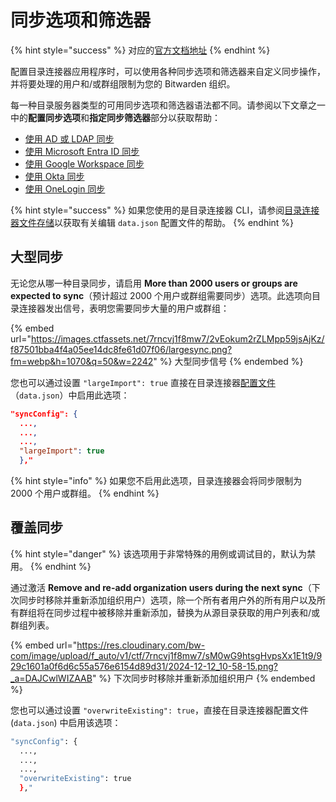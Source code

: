 # 同步选项和筛选器

{% hint style="success" %}
对应的[官方文档地址](https://bitwarden.com/help/article/user-group-filters/)
{% endhint %}

配置目录连接器应用程序时，可以使用各种同步选项和筛选器来自定义同步操作，并将要处理的用户和/或群组限制为您的 Bitwarden 组织。

每一种目录服务器类型的可用同步选项和筛选器语法都不同。请参阅以下文章之一中的**配置同步选项**和**指定同步筛选器**部分以获取帮助：

* [使用 AD 或 LDAP 同步](sync-with-active-directory-or-ldap.md)
* [使用 Microsoft Entra ID 同步](../admin-console/user-management/directory-connector/sync-with-microsoft-entra-id.md)
* [使用 Google Workspace 同步](sync-with-google-workspace.md)
* [使用 Okta 同步](sync-with-okta.md)
* [使用 OneLogin 同步](sync-with-onelogin.md)

{% hint style="success" %}
如果您使用的是目录连接器 CLI，请参阅[目录连接器文件存储](directory-connector-file-storage.md)以获取有关编辑 `data.json` 配置文件的帮助。
{% endhint %}

## 大型同步 <a href="#large-syncs" id="large-syncs"></a>

无论您从哪一种目录同步，请启用 **More than 2000 users or groups are expected to sync**（预计超过 2000 个用户或群组需要同步）选项。此选项向目录连接器发出信号，表明您需要同步大量的用户或群组：

{% embed url="https://images.ctfassets.net/7rncvj1f8mw7/2vEokum2rZLMpp59jsAjKz/f87501bba4f4a05ee14dc8fe61d07f06/largesync.png?fm=webp&h=1070&q=50&w=2242" %}
大型同步信号
{% endembed %}

您也可以通过设置 `"largeImport": true` 直接在目录连接器[配置文件](directory-connector-file-storage.md#config-file)（`data.json`）中启用此选项：

```json
"syncConfig": {
  ...,
  ...,
  ...,
  "largeImport": true
  },"
```

{% hint style="info" %}
如果您不启用此选项，目录连接器会将同步限制为 2000 个用户或群组。
{% endhint %}

## 覆盖同步 <a href="#overwriting-syncs" id="overwriting-syncs"></a>

{% hint style="danger" %}
该选项用于非常特殊的用例或调试目的，默认为禁用。
{% endhint %}

通过激活 **Remove and re-add organization users during the next sync**（下次同步时移除并重新添加组织用户）选项，除一个所有者用户外的所有用户以及所有群组将在同步过程中被移除并重新添加，替换为从源目录获取的用户列表和/或群组列表。

{% embed url="https://res.cloudinary.com/bw-com/image/upload/f_auto/v1/ctf/7rncvj1f8mw7/sM0wG9htsgHvpsXx1E1t9/929c1601a0f6d6c55a576e6154d89d31/2024-12-12_10-58-15.png?_a=DAJCwlWIZAAB" %}
下次同步时移除并重新添加组织用户
{% endembed %}

您也可以通过设置 `"overwriteExisting": true`，直接在目录连接器配置文件 (`data.json`) 中启用该选项：

```bash
"syncConfig": {
  ...,
  ...,
  ...,
  "overwriteExisting": true
  },"
```
